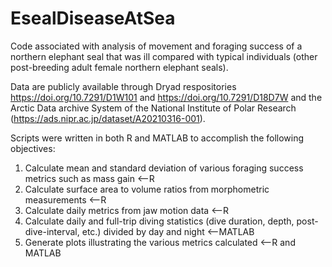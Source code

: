 # EsealDiseaseAtSea
Code associated with analysis of movement and foraging success of a northern elephant seal that was ill compared with typical individuals (other post-breeding adult female northern elephant seals).

Data are publicly available through Dryad respositories https://doi.org/10.7291/D1W101 and https://doi.org/10.7291/D18D7W and the Arctic Data archive System of the National Institute of Polar Research (https://ads.nipr.ac.jp/dataset/A20210316-001). 

Scripts were written in both R and MATLAB to accomplish the following objectives:

1. Calculate mean and standard deviation of various foraging success metrics such as mass gain <--R
2. Calculate surface area to volume ratios from morphometric measurements <--R
3. Calculate daily metrics from jaw motion data <--R
4. Calculate daily and full-trip diving statistics (dive duration, depth, post-dive-interval, etc.) divided by day and night <--MATLAB
5. Generate plots illustrating the various metrics calculated <--R and MATLAB
